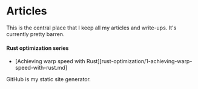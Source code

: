 # Articles

This is the central place that I keep all my articles and write-ups. It's
currently pretty barren.

#### Rust optimization series

- [Achieving warp speed with Rust][rust-optimization/1-achieving-warp-speed-with-rust.md]

GitHub is my static site generator.
